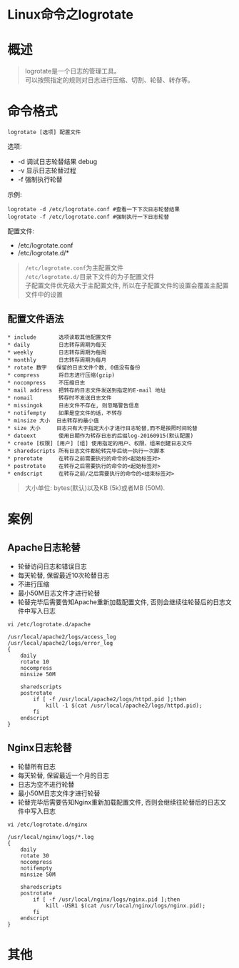 Linux命令之logrotate
====================

# 概述  

> logrotate是一个日志的管理工具。  
> 可以按照指定的规则对日志进行压缩、切割、轮替、转存等。

# 命令格式  

```shell
logrotate [选项] 配置文件
```

选项:  

* -d 调试日志轮替结果 debug
* -v 显示日志轮替过程
* -f 强制执行轮替

示例:  

```shell
logrotate -d /etc/logrotate.conf #查看一下下次日志轮替结果
logrotate -f /etc/logrotate.conf #强制执行一下日志轮替
```

配置文件:  

* /etc/logrotate.conf  
* /etc/logrotate.d/*

> `/etc/logrotate.conf`为主配置文件  
> `/etc/logrotate.d/`目录下文件的为子配置文件  
> 子配置文件优先级大于主配置文件, 所以在子配置文件的设置会覆盖主配置文件中的设置
 
## 配置文件语法   

```
* include       选项读取其他配置文件
* daily         日志转存周期为每天
* weekly        日志转存周期为每周
* monthly       日志转存周期为每月
* rotate 数字   保留的日志文件个数, 0值没有备份
* compress      将日志进行压缩(gzip)
* nocompress    不压缩日志
* mail address  把转存的日志文件发送到指定的E-mail 地址
* nomail        转存时不发送日志文件
* missingok     日志文件不存在, 则忽略警告信息
* notifempty    如果是空文件的话，不转存
* minsize 大小  日志转存的最小值
* size 大小     日志只有大于指定大小才进行日志轮替,而不是按照时间轮替
* dateext       使用日期作为转存日志的后缀log-20160915(默认配置)
* create [权限] [用户] [组] 使用指定的用户、权限、组来创建日志文件
* sharedscripts 所有日志文件都轮转完毕后统一执行一次脚本
* prerotate     在转存之前需要执行的命令的<起始标签对>
* postrotate    在转存之后需要执行的命令的<起始标签对>
* endscript     在转存之前/之后需要执行的命令的<结束标签对>
```

> 大小单位: bytes(默认)以及KB (5k)或者MB (50M).

# 案例  

## Apache日志轮替

* 轮替访问日志和错误日志
* 每天轮替, 保留最近10次轮替日志
* 不进行压缩
* 最小50M日志文件才进行轮替
* 轮替完毕后需要告知Apache重新加载配置文件, 否则会继续往轮替后的日志文件中写入日志 

```shell
vi /etc/logrotate.d/apache
```

```shell
/usr/local/apache2/logs/access_log
/usr/local/apache2/logs/error_log
{
    daily
    rotate 10
    nocompress
    minsize 50M

    sharedscripts
    postrotate
        if [ -f /usr/local/apache2/logs/httpd.pid ];then
            kill -1 $(cat /usr/local/apache2/logs/httpd.pid);
        fi
    endscript
}
```

## Nginx日志轮替

* 轮替所有日志
* 每天轮替, 保留最近一个月的日志
* 日志为空不进行轮替
* 最小50M日志文件才进行轮替
* 轮替完毕后需要告知Nginx重新加载配置文件, 否则会继续往轮替后的日志文件中写入日志 


```shell
vi /etc/logrotate.d/nginx
```

```shell
/usr/local/nginx/logs/*.log
{
    daily
    rotate 30
    nocompress
    notifempty
    minsize 50M

    sharedscripts
    postrotate
        if [ -f /usr/local/nginx/logs/nginx.pid ];then
            kill -USR1 $(cat /usr/local/nginx/logs/nginx.pid);
        fi
    endscript
}
```

# 其他  
